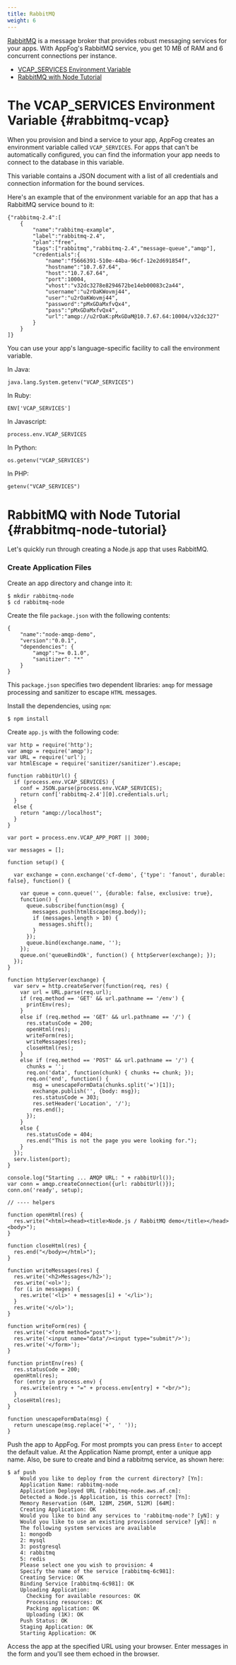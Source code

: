 ```yaml
---
title: RabbitMQ
weight: 6
---
```


[RabbitMQ](http://www.rabbitmq.com/) is a message broker that provides robust messaging services for your apps. With AppFog's RabbitMQ service, you get 10 MB of RAM and 6 concurrent connections per instance. 

* [VCAP\_SERVICES Environment Variable](#rabbitmq-vcap)
* [RabbitMQ with Node Tutorial](#rabbitmq-node-tutorial)

# The VCAP\_SERVICES Environment Variable {#rabbitmq-vcap}

When you provision and bind a service to your app, AppFog creates an environment variable called `VCAP_SERVICES`. For apps that can't be automatically configured, you can find the information your app needs to connect to the database in this variable.

This variable contains a JSON document with a list of all credentials and connection information for the bound services.

Here's an example that of the environment variable for an app that has a RabbitMQ service bound to it:

    {"rabbitmq-2.4":[
        {
            "name":"rabbitmq-example",
            "label":"rabbitmq-2.4",
            "plan":"free",
            "tags":["rabbitmq","rabbitmq-2.4","message-queue","amqp"],
            "credentials":{
                "name":"f5666391-510e-44ba-96cf-12e2d691854f",
                "hostname":"10.7.67.64",
                "host":"10.7.67.64",
                "port":10004,
                "vhost":"v32dc3278e8294672be14eb00083c2a44",
                "username":"u2rOaKWovmj44",
                "user":"u2rOaKWovmj44",
                "password":"pMxGDaMxfvQx4",
                "pass":"pMxGDaMxfvQx4",
                "url":"amqp://u2rOaK:pMxGDaM@10.7.67.64:10004/v32dc327"
            }
        }
    ]}

You can use your app's language-specific facility to call the environment variable.

In Java:

    java.lang.System.getenv("VCAP_SERVICES")

In Ruby:

    ENV['VCAP_SERVICES']

In Javascript:

    process.env.VCAP_SERVICES

In Python:

    os.getenv("VCAP_SERVICES")

In PHP:

    getenv("VCAP_SERVICES")

# RabbitMQ with Node Tutorial {#rabbitmq-node-tutorial}

Let's quickly run through creating a Node.js app that uses RabbitMQ.

### Create Application Files

Create an app directory and change into it:

    $ mkdir rabbitmq-node
    $ cd rabbitmq-node
    
Create the file `package.json` with the following contents:

    {
        "name":"node-amqp-demo",
        "version":"0.0.1",
        "dependencies": {
            "amqp":">= 0.1.0",
            "sanitizer": "*"
        }
    }

This `package.json` specifies two dependent libraries: `amqp` for message processing and sanitizer to escape `HTML` messages.

Install the dependencies, using `npm`:

    $ npm install

Create `app.js` with the following code:

    var http = require('http');
    var amqp = require('amqp');
    var URL = require('url');
    var htmlEscape = require('sanitizer/sanitizer').escape;

    function rabbitUrl() {
      if (process.env.VCAP_SERVICES) {
        conf = JSON.parse(process.env.VCAP_SERVICES);
        return conf['rabbitmq-2.4'][0].credentials.url;
      }
      else {
        return "amqp://localhost";
      }
    }

    var port = process.env.VCAP_APP_PORT || 3000;

    var messages = [];

    function setup() {

      var exchange = conn.exchange('cf-demo', {'type': 'fanout', durable: false}, function() {

        var queue = conn.queue('', {durable: false, exclusive: true},
        function() {
          queue.subscribe(function(msg) {
            messages.push(htmlEscape(msg.body));
            if (messages.length > 10) {
              messages.shift();
            }
          });
          queue.bind(exchange.name, '');
        });
        queue.on('queueBindOk', function() { httpServer(exchange); });
      });
    }

    function httpServer(exchange) {
      var serv = http.createServer(function(req, res) {
        var url = URL.parse(req.url);
        if (req.method == 'GET' && url.pathname == '/env') {
          printEnv(res);
        }
        else if (req.method == 'GET' && url.pathname == '/') {
          res.statusCode = 200;
          openHtml(res);
          writeForm(res);
          writeMessages(res);
          closeHtml(res);
        }
        else if (req.method == 'POST' && url.pathname == '/') {
          chunks = '';
          req.on('data', function(chunk) { chunks += chunk; });
          req.on('end', function() {
            msg = unescapeFormData(chunks.split('=')[1]);
            exchange.publish('', {body: msg});
            res.statusCode = 303;
            res.setHeader('Location', '/');
            res.end();
          });
        }
        else {
          res.statusCode = 404;
          res.end("This is not the page you were looking for.");
        }
      });
      serv.listen(port);
    }

    console.log("Starting ... AMQP URL: " + rabbitUrl());
    var conn = amqp.createConnection({url: rabbitUrl()});
    conn.on('ready', setup);

    // ---- helpers

    function openHtml(res) {
      res.write("<html><head><title>Node.js / RabbitMQ demo</title></head><body>");
    }

    function closeHtml(res) {
      res.end("</body></html>");
    }

    function writeMessages(res) {
      res.write('<h2>Messages</h2>');
      res.write('<ol>');
      for (i in messages) {
        res.write('<li>' + messages[i] + '</li>');
      }
      res.write('</ol>');
    }

    function writeForm(res) {
      res.write('<form method="post">');
      res.write('<input name="data"/><input type="submit"/>');
      res.write('</form>');
    }

    function printEnv(res) {
      res.statusCode = 200;
      openHtml(res);
      for (entry in process.env) {
        res.write(entry + "=" + process.env[entry] + "<br/>");
      }
      closeHtml(res);
    }

    function unescapeFormData(msg) {
      return unescape(msg.replace('+', ' '));
    }

Push the app to AppFog. For most prompts you can press `Enter` to accept the default value. At the Application Name prompt, enter a unique app name. Also, be sure to create and bind a rabbitmq service, as shown here:

    $ af push
        Would you like to deploy from the current directory? [Yn]:
        Application Name: rabbitmq-node
        Application Deployed URL [rabbitmq-node.aws.af.cm]:
        Detected a Node.js Application, is this correct? [Yn]:
        Memory Reservation (64M, 128M, 256M, 512M) [64M]:
        Creating Application: OK
        Would you like to bind any services to 'rabbitmq-node'? [yN]: y
        Would you like to use an existing provisioned service? [yN]: n
        The following system services are available
        1: mongodb
        2: mysql
        3: postgresql
        4: rabbitmq
        5: redis
        Please select one you wish to provision: 4
        Specify the name of the service [rabbitmq-6c981]:
        Creating Service: OK
        Binding Service [rabbitmq-6c981]: OK
        Uploading Application:
          Checking for available resources: OK
          Processing resources: OK
          Packing application: OK
          Uploading (1K): OK
        Push Status: OK
        Staging Application: OK
        Starting Application: OK

Access the app at the specified URL using your browser. Enter messages in the form and you'll see them echoed in the browser.
